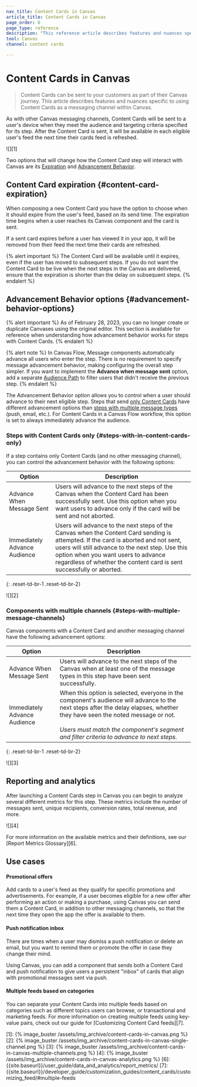 ```yaml
---
nav_title: Content Cards in Canvas
article_title: Content Cards in Canvas
page_order: 6
page_type: reference
description: "This reference article describes features and nuances specific to using Content Cards as a messaging channel within Canvas."
tool: Canvas
channel: content cards

---
```


# Content Cards in Canvas

> Content Cards can be sent to your customers as part of their Canvas journey. This article describes features and nuances specific to using Content Cards as a messaging channel within Canvas.

As with other Canvas messaging channels, Content Cards will be sent to a user's device when they meet the audience and targeting criteria specified for its step. After the Content Card is sent, it will be available in each eligible user's feed the next time their cards feed is refreshed.

![][1]

Two options that will change how the Content Card step will interact with Canvas are its [Expiration](#content-card-expiration) and [Advancement Behavior](#advancement-behavior-options).

## Content Card expiration {#content-card-expiration}

When composing a new Content Card you have the option to choose when it should expire from the user's feed, based on its send time. The expiration time begins when a user reaches its Canvas component and the card is sent.

If a sent card expires before a user has viewed it in your app, it will be removed from their feed the next time their cards are refreshed.

{% alert important %}
The Content Card will be available until it expires, even if the user has moved to subsequent steps. If you do not want the Content Card to be live when the next steps in the Canvas are delivered, ensure that the expiration is shorter than the delay on subsequent steps.
{% endalert %}

## Advancement Behavior options {#advancement-behavior-options}

{% alert important %}
As of February 28, 2023, you can no longer create or duplicate Canvases using the original editor. This section is available for reference when understanding how advancement behavior works for steps with Content Cards.
{% endalert %}

{% alert note %}
In Canvas Flow, Message components automatically advance all users who enter the step. There is no requirement to specify message advancement behavior, making configuring the overall step simpler. If you want to implement the **Advance when message sent** option, add a separate [Audience Path]({{site.baseurl}}/user_guide/engagement_tools/canvas/canvas_components/audience_paths/) to filter users that didn't receive the previous step.
{% endalert %}

The Advancement Behavior option allows you to control when a user should advance to their next eligible step. Steps that send [only Content Cards](#steps-with-in-content-cards-only) have different advancement options than [steps with multiple message types](#steps-with-multiple-message-channels) (push, email, etc.). For Content Cards in a Canvas Flow workflow, this option is set to always immediately advance the audience.

### Steps with Content Cards only {#steps-with-in-content-cards-only}

If a step contains only Content Cards (and no other messaging channel), you can control the advancement behavior with the following options:

| Option | Description |
|---|---|
| Advance When Message Sent | Users will advance to the next steps of the Canvas when the Content Card has been successfully sent. Use this option when you want users to advance only if the card will be sent and not aborted. |
| Immediately Advance Audience | Users will advance to the next steps of the Canvas when the Content Card sending is attempted. If the card is aborted and not sent, users will still advance to the next step. Use this option when you want users to advance regardless of whether the content card is sent successfully or aborted. |
{: .reset-td-br-1 .reset-td-br-2}

![][2]

### Components with multiple channels {#steps-with-multiple-message-channels}

Canvas components with a Content Card and another messaging channel have the following advancement options:

| Option | Description |
|---|---|
| Advance When Message Sent | Users will advance to the next steps of the Canvas when at least one of the message types in this step have been sent successfully.|
| Immediately Advance Audience | When this option is selected, everyone in the component's audience will advance to the next steps after the delay elapses, whether they have seen the noted message or not.  <br> <br> _Users must match the component's segment and filter criteria to advance to next steps._ |
{: .reset-td-br-1 .reset-td-br-2}

![][3]

## Reporting and analytics

After launching a Content Cards step in Canvas you can begin to analyze several different metrics for this step. These metrics include the number of messages sent, unique recipients, conversion rates, total revenue, and more.

![][4]

For more information on the available metrics and their definitions, see our [Report Metrics Glossary][6].

## Use cases

#### Promotional offers

Add cards to a user's feed as they qualify for specific promotions and advertisements. For example, if a user becomes eligible for a new offer after performing an action or making a purchase, using Canvas you can send them a Content Card, in addition to other messaging channels, so that the next time they open the app the offer is available to them.

#### Push notification inbox

There are times when a user may dismiss a push notification or delete an email, but you want to remind them or promote the offer in case they change their mind.

Using Canvas, you can add a component that sends both a Content Card and push notification to give users a persistent "inbox" of cards that align with promotional messages sent via push. 

#### Multiple feeds based on categories

You can separate your Content Cards into multiple feeds based on categories such as different topics users can browse, or transactional and marketing feeds. For more information on creating multiple feeds using key-value pairs, check out our guide for [Customizing Content Card feeds][7].


[1]: {% image_buster /assets/img_archive/content-cards-in-canvas.png %}
[2]: {% image_buster /assets/img_archive/content-cards-in-canvas-single-channel.png %}
[3]: {% image_buster /assets/img_archive/content-cards-in-canvas-multiple-channels.png %}
[4]: {% image_buster /assets/img_archive/content-cards-in-canvas-analytics.png %}
[6]: {{site.baseurl}}/user_guide/data_and_analytics/report_metrics/
[7]: {{site.baseurl}}/developer_guide/customization_guides/content_cards/customizing_feed/#multiple-feeds